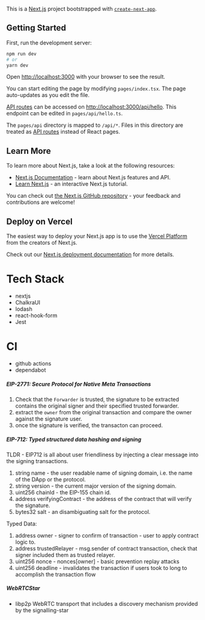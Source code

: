 This is a [Next.js](https://nextjs.org/) project bootstrapped with [`create-next-app`](https://github.com/vercel/next.js/tree/canary/packages/create-next-app).

## Getting Started

First, run the development server:

```bash
npm run dev
# or
yarn dev
```

Open [http://localhost:3000](http://localhost:3000) with your browser to see the result.

You can start editing the page by modifying `pages/index.tsx`. The page auto-updates as you edit the file.

[API routes](https://nextjs.org/docs/api-routes/introduction) can be accessed on [http://localhost:3000/api/hello](http://localhost:3000/api/hello). This endpoint can be edited in `pages/api/hello.ts`.

The `pages/api` directory is mapped to `/api/*`. Files in this directory are treated as [API routes](https://nextjs.org/docs/api-routes/introduction) instead of React pages.

## Learn More

To learn more about Next.js, take a look at the following resources:

- [Next.js Documentation](https://nextjs.org/docs) - learn about Next.js features and API.
- [Learn Next.js](https://nextjs.org/learn) - an interactive Next.js tutorial.

You can check out [the Next.js GitHub repository](https://github.com/vercel/next.js/) - your feedback and contributions are welcome!

## Deploy on Vercel

The easiest way to deploy your Next.js app is to use the [Vercel Platform](https://vercel.com/new?utm_medium=default-template&filter=next.js&utm_source=create-next-app&utm_campaign=create-next-app-readme) from the creators of Next.js.

Check out our [Next.js deployment documentation](https://nextjs.org/docs/deployment) for more details.

# Tech Stack

- nextjs
- ChalkraUI
- lodash
- react-hook-form
- Jest

# CI

- github actions
- dependabot

##### EIP-2771: Secure Protocol for Native Meta Transactions

1) Check that the `Forwarder` is trusted, the signature to be extracted contains the original signer and their specified trusted forwarder.
2) extract the `owner` from the original transaction and compare the owner against the signature user.
3) once the signature is verified, the transacton can proceed.

##### EIP-712: Typed structured data hashing and signing

TLDR - EIP712 is all about user friendliness by injecting a clear message into the signing transactions.

1) string name -  the user readable name of signing domain, i.e. the name of the DApp or the protocol.
2) string version -  the current major version of the signing domain.
3) uint256 chainId -  the EIP-155 chain id.
4) address verifyingContract -  the address of the contract that will verify the signature.
5) bytes32 salt -  an disambiguating salt for the protocol.

Typed Data:

1) address owner - signer to confirm of transaction - user to apply contract logic to.
2) address trustedRelayer - msg.sender of contract transaction, check that signer included them as trusted relayer.
3) uint256 nonce - nonces[owner] - basic prevention replay attacks
4) uint256 deadline - invalidates the transaction if users took to long to accomplish the transaction flow

##### WebRTCStar

- libp2p WebRTC transport that includes a discovery mechanism provided by the signalling-star
